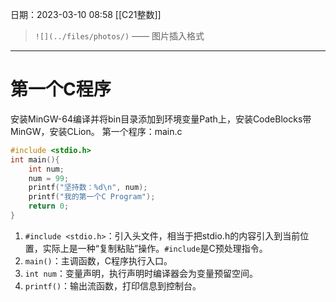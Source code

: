 日期：2023-03-10  08:58
[[C21整数]]

> `![](../files/photos/)`    ——  图片插入格式
---
# 第一个C程序
安装MinGW-64编译并将bin目录添加到环境变量Path上，安装CodeBlocks带MinGW，安装CLion。
第一个程序：main.c
```c
#include <stdio.h>
int main(){
	int num;
	num = 99;
	printf("坚持数：%d\n", num);
	printf("我的第一个C Program");
    return 0;
}
```

1. `#include <stdio.h>`：引入头文件，相当于把stdio.h的内容引入到当前位置，实际上是一种“复制粘贴”操作。`#include`是C预处理指令。
2. `main()`：主调函数，C程序执行入口。
3. `int num`：变量声明，执行声明时编译器会为变量预留空间。
4. `printf()`：输出流函数，打印信息到控制台。



